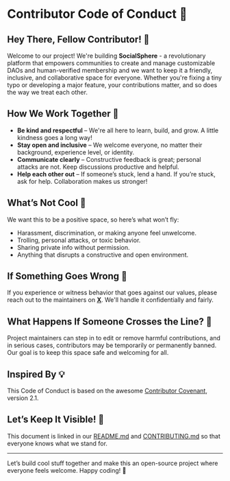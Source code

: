 # Contributor Code of Conduct 📝

## Hey There, Fellow Contributor! 👋

Welcome to our project! We're building **SocialSphere** - a revolutionary platform that empowers communities to create and manage customizable DAOs and human-verified membership and we want to keep it a friendly, inclusive, and collaborative space for everyone. Whether you're fixing a tiny typo or developing a major feature, your contributions matter, and so does the way we treat each other.

## How We Work Together 🤝

- **Be kind and respectful** – We're all here to learn, build, and grow. A little kindness goes a long way!
- **Stay open and inclusive** – We welcome everyone, no matter their background, experience level, or identity.
- **Communicate clearly** – Constructive feedback is great; personal attacks are not. Keep discussions productive and helpful.
- **Help each other out** – If someone’s stuck, lend a hand. If you’re stuck, ask for help. Collaboration makes us stronger!

## What’s Not Cool 🚫

We want this to be a positive space, so here’s what won’t fly:

- Harassment, discrimination, or making anyone feel unwelcome.
- Trolling, personal attacks, or toxic behavior.
- Sharing private info without permission.
- Anything that disrupts a constructive and open environment.

## If Something Goes Wrong 🚨

If you experience or witness behavior that goes against our values, please reach out to the maintainers on **[X](https://x.com/SocialSphereDAO)**. We'll handle it confidentially and fairly.

## What Happens If Someone Crosses the Line? 🚧

Project maintainers can step in to edit or remove harmful contributions, and in serious cases, contributors may be temporarily or permanently banned. Our goal is to keep this space safe and welcoming for all.

## Inspired By 💡

This Code of Conduct is based on the awesome [Contributor Covenant](https://www.contributor-covenant.org/), version 2.1.

## Let’s Keep It Visible! 📌

This document is linked in our [README.md](README.md) and [CONTRIBUTING.md](CONTRIBUTING.md) so that everyone knows what we stand for.

---

Let’s build cool stuff together and make this an open-source project where everyone feels welcome. Happy coding! 🚀